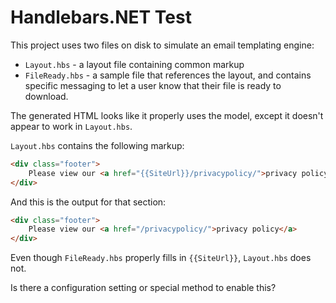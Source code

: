 # Handlebars.NET Test

This project uses two files on disk to simulate an email templating engine:

- `Layout.hbs` - a layout file containing common markup
- `FileReady.hbs` - a sample file that references the layout, and contains specific messaging to let a user know that their file is ready to download.

The generated HTML looks like it properly uses the model, except it doesn't appear to work in `Layout.hbs`.

`Layout.hbs` contains the following markup:

```html
<div class="footer">
    Please view our <a href="{{SiteUrl}}/privacypolicy/">privacy policy</a>
</div>
```

And this is the output for that section:

```html
<div class="footer">
    Please view our <a href="/privacypolicy/">privacy policy</a>
</div>
```

Even though `FileReady.hbs` properly fills in `{{SiteUrl}}`, `Layout.hbs` does not.

Is there a configuration setting or special method to enable this?